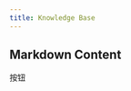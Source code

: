 ```yaml
---
title: Knowledge Base
---
```


<script setup>
import { ref } from 'vue'
const count = ref(0)
</script>

## Markdown Content

<el-button>按钮</el-button>

<style module>
.button {
  color: red;
  font-weight: bold;
}
</style>
